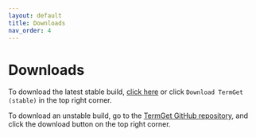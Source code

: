 ```yaml
---
layout: default
title: Downloads
nav_order: 4
---
```


# Downloads

To download the latest stable build, [click here](https://github.com/TermGet/TermGet/releases/latest) or click `Download TermGet (stable)` in the top right corner.

To download an unstable build, go to the [TermGet GitHub repository](https://github.com/TermGet/TermGet), and click the download button on the top right corner.
